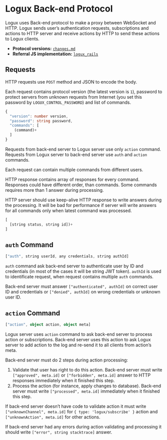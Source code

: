 # Logux Back-end Protocol

Logux uses Back-end protocol to make a proxy between WebSocket and HTTP.
Logux sends user’s authentication requests, subscriptions and actions
to HTTP server and receive actions by HTTP to send these actions
to Logux clients.

* **Protocol versions:** [`changes.md`](./changes.md)
* **Referral JS implementation:**
  [`logux_rails`](https://github.com/logux/logux_rails)


## Requests

HTTP requests use `POST` method and JSON to encode the body.

Each request contains protocol version (the latest version is `1`),
password to protect servers from unknown requests from Internet (you set this password by `LOGUX_CONTROL_PASSWORD`) and list of commands.

```ts
{
  "version": number version,
  "password": string password,
  "commands": [
    (command)+
  ]
}
```

Requests from back-end server to Logux server use only `action` command.
Requests from Logux server to back-end server use `auth` and `action` commands.

Each request can contain multiple commands from different users.

HTTP response contains array of responses for every command.
Responses could have different order, than commands. Some commands
requires more than 1 answer during processing.

HTTP server should use keep-alive HTTP response to write answers during
the processing. It will be bad for performance if server will write
answers for all commands only when latest command was processed.

```ts
[
  [string status, string id])+
]
```

## `auth` Command

```ts
["auth", string userId, any credentials, string authId]
```

`auth` command ask back-end server to authenticate user by ID and credentials
(in most of the cases it will be string JWT token). `authId` is used
to identificate request, when request contains multiple `auth` commands.

Back-end server must answer `["authenticated", authId]` on correct user ID
and credentials or `["denied", authId]` on wrong credentials or unknown user ID.

## `action` Command

```ts
["action", object action, object meta]
```

Logux server uses `action` command to ask back-end server to process action
or subscriptions. Back-end server uses this action to ask Logux server
to add action to the log and re-send it to all clients from action’s meta.

Back-end server must do 2 steps during action processing:

1. Validate that user has right to do this action. Back-end server must write
   `["approved", meta.id]` or `["forbidden", meta.id]` answer to HTTP responses immediately when it finished this step.
2. Process the action (for instance, apply changes to database).
   Back-end server must write `["processed", meta.id]` immediately when
   it finished this step.

If back-end server doesn’t have code to validate action it must write
`["unknownChannel", meta.id]` for `{ type: 'logux/subscribe' }` action
and `["unknownAction", meta.id]` for other actions.

If back-end server had any errors during action validating and processing
it should write `["error", string stacktrace]` answer.
